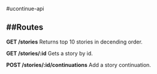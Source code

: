 #ucontinue-api


##Routes
------

**GET /stories**
Returns top 10 stories in decending order.

**GET /stories/:id**
Gets a story by id.

**POST /stories/:id/continuations**
Add a story continuation.